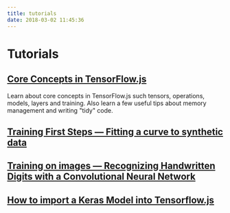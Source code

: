 ```yaml
---
title: tutorials
date: 2018-03-02 11:45:36
---
```


# Tutorials

<h2><a href="./core-concepts.html">Core Concepts in TensorFlow.js</a></h2>

Learn about core concepts in TensorFlow.js such tensors, operations, models, layers and training.
Also learn a few useful tips about memory management and writing "tidy" code.

<h2><a href="http://google.com">Training First Steps — Fitting a curve to synthetic data</a></h2>

<h2><a href="http://google.com">Training on images — Recognizing Handwritten Digits with a Convolutional Neural Network</a></h2>

<h2><a href="http://google.com">How to import a Keras Model into Tensorflow.js</a></h2>


